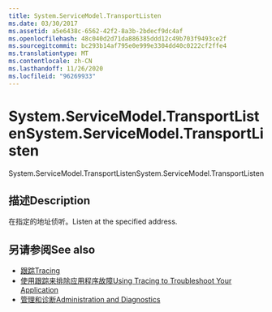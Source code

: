 ```yaml
---
title: System.ServiceModel.TransportListen
ms.date: 03/30/2017
ms.assetid: a5e6438c-6562-42f2-8a3b-2bdecf9dc4af
ms.openlocfilehash: 48c040d2d71da886385ddd12c49b703f9493ce2f
ms.sourcegitcommit: bc293b14af795e0e999e3304dd40c0222cf2ffe4
ms.translationtype: MT
ms.contentlocale: zh-CN
ms.lasthandoff: 11/26/2020
ms.locfileid: "96269933"
---
```

# <a name="systemservicemodeltransportlisten"></a><span data-ttu-id="70c4d-102">System.ServiceModel.TransportListen</span><span class="sxs-lookup"><span data-stu-id="70c4d-102">System.ServiceModel.TransportListen</span></span>

<span data-ttu-id="70c4d-103">System.ServiceModel.TransportListen</span><span class="sxs-lookup"><span data-stu-id="70c4d-103">System.ServiceModel.TransportListen</span></span>  
  
## <a name="description"></a><span data-ttu-id="70c4d-104">描述</span><span class="sxs-lookup"><span data-stu-id="70c4d-104">Description</span></span>  

 <span data-ttu-id="70c4d-105">在指定的地址侦听。</span><span class="sxs-lookup"><span data-stu-id="70c4d-105">Listen at the specified address.</span></span>  
  
## <a name="see-also"></a><span data-ttu-id="70c4d-106">另请参阅</span><span class="sxs-lookup"><span data-stu-id="70c4d-106">See also</span></span>

- [<span data-ttu-id="70c4d-107">跟踪</span><span class="sxs-lookup"><span data-stu-id="70c4d-107">Tracing</span></span>](index.md)
- [<span data-ttu-id="70c4d-108">使用跟踪来排除应用程序故障</span><span class="sxs-lookup"><span data-stu-id="70c4d-108">Using Tracing to Troubleshoot Your Application</span></span>](using-tracing-to-troubleshoot-your-application.md)
- [<span data-ttu-id="70c4d-109">管理和诊断</span><span class="sxs-lookup"><span data-stu-id="70c4d-109">Administration and Diagnostics</span></span>](../index.md)
